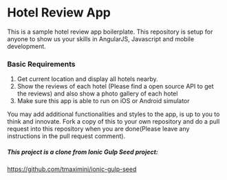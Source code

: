 # Hotel Review App
This is a sample hotel review app boilerplate. This repository is setup for anyone to show us your skills in AngularJS, Javascript and mobile development.

### Basic Requirements
1. Get current location and display all hotels nearby.
2. Show the reviews of each hotel (Please find a open source API to get the reviews) and also show a photo gallery of each hotel
3. Make sure this app is able to run on iOS or Android simulator

You may add additional functionalities and styles to the app, is up to you to think and innovate.
Fork a copy of this to your own repository and do a pull request into this repository when you are done(Please leave any instructions in the pull request comment).


##### This project is a clone from Ionic Gulp Seed project:
https://github.com/tmaximini/ionic-gulp-seed



